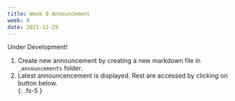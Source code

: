 ```yaml
---
title: Week 0 Announcement
week: 0
date: 2021-12-29
---
```


Under Development!
1. Create new announcement by creating a new markdown file in `_announcements` folder.
1. Latest announcencement is displayed. Rest are accessed by clicking on button below.   
{: .fs-5 }

